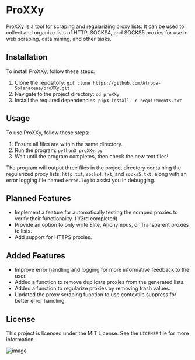 # ProXXy

ProXXy is a tool for scraping and regularizing proxy lists. It can be used to collect and organize lists of HTTP, SOCKS4, and SOCKS5 proxies for use in web scraping, data mining, and other tasks.

## Installation

To install ProXXy, follow these steps:

1. Clone the repository: `git clone https://github.com/Atropa-Solanaceae/proXXy.git`
2. Navigate to the project directory: `cd proXXy`
3. Install the required dependencies: `pip3 install -r requirements.txt`

## Usage

To use ProXXy, follow these steps:

1. Ensure all files are within the same directory.
2. Run the program: `python3 proXXy.py`
3. Wait until the program completes, then check the new text files!

The program will output three files in the project directory containing the regularized proxy lists: `http.txt`, `socks4.txt`, and `socks5.txt`, along with an error logging file named `error.log` to assist you in debugging.

## Planned Features
- Implement a feature for automatically testing the scraped proxies to verify their functionality. (1/3rd completed)
- Provide an option to only write Elite, Anonymous, or Transparent proxies to lists.
- Add support for HTTPS proxies.

## Added Features
- Improve error handling and logging for more informative feedback to the user.
- Added a function to remove duplicate proxies from the generated lists.
- Added a function to regularize proxies by removing trash values.
- Updated the proxy scraping function to use contextlib.suppress for better error handling.

## License

This project is licensed under the MIT License. See the `LICENSE` file for more information.

![image](https://user-images.githubusercontent.com/89823371/229964450-76cb5945-2d4e-40a9-84dd-63e53f70a763.png)
